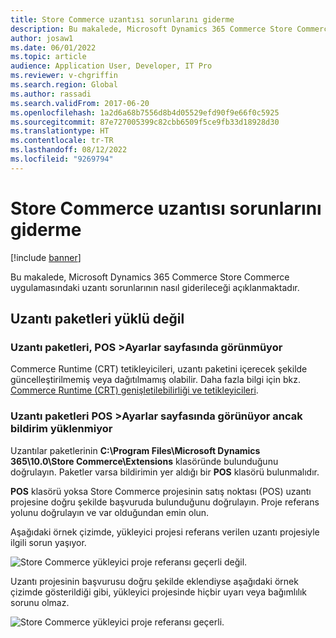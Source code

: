 ```yaml
---
title: Store Commerce uzantısı sorunlarını giderme
description: Bu makalede, Microsoft Dynamics 365 Commerce Store Commerce uygulamasındaki uzantı sorunlarının nasıl giderileceği açıklanmaktadır.
author: josaw1
ms.date: 06/01/2022
ms.topic: article
audience: Application User, Developer, IT Pro
ms.reviewer: v-chgriffin
ms.search.region: Global
ms.author: rassadi
ms.search.validFrom: 2017-06-20
ms.openlocfilehash: 1a2d6a68b7556d8b4d05529efd90f9e66f0c5925
ms.sourcegitcommit: 87e727005399c82cbb6509f5ce9fb33d18928d30
ms.translationtype: HT
ms.contentlocale: tr-TR
ms.lasthandoff: 08/12/2022
ms.locfileid: "9269794"
---
```

# <a name="troubleshoot-store-commerce-extension-issues"></a>Store Commerce uzantısı sorunlarını giderme

[!include [banner](../includes/banner.md)]

Bu makalede, Microsoft Dynamics 365 Commerce Store Commerce uygulamasındaki uzantı sorunlarının nasıl giderileceği açıklanmaktadır.

## <a name="extensions-packages-arent-loaded"></a>Uzantı paketleri yüklü değil

### <a name="extensions-packages-dont-appear-on-the-pos--settings-page"></a>Uzantı paketleri, POS \>Ayarlar sayfasında görünmüyor

Commerce Runtime (CRT) tetikleyicileri, uzantı paketini içerecek şekilde güncelleştirilmemiş veya dağıtılmamış olabilir. Daha fazla bilgi için bkz. [Commerce Runtime (CRT) genişletilebilirliği ve tetikleyicileri](../dev-itpro/commerce-runtime-extensibility-trigger.md).

### <a name="extensions-packages-appear-on-the-pos--settings-page-but-the-manifest-isnt-loaded"></a>Uzantı paketleri POS \>Ayarlar sayfasında görünüyor ancak bildirim yüklenmiyor

Uzantılar paketlerinin  **C:\\Program Files\\Microsoft Dynamics 365\\10.0\\Store Commerce\\Extensions** klasöründe bulunduğunu doğrulayın. Paketler varsa bildirimin yer aldığı bir **POS** klasörü bulunmalıdır.

**POS** klasörü yoksa Store Commerce projesinin satış noktası (POS) uzantı projesine doğru şekilde başvuruda bulunduğunu doğrulayın. Proje referans yolunu doğrulayın ve var olduğundan emin olun. 

Aşağıdaki örnek çizimde, yükleyici projesi referans verilen uzantı projesiyle ilgili sorun yaşıyor.

![Store Commerce yükleyici proje referansı geçerli değil.](media/ReferenceNotValid.png)

Uzantı projesinin başvurusu doğru şekilde eklendiyse aşağıdaki örnek çizimde gösterildiği gibi, yükleyici projesinde hiçbir uyarı veya bağımlılık sorunu olmaz.

![Store Commerce yükleyici proje referansı geçerli.](media/ReferenceValid.png)
